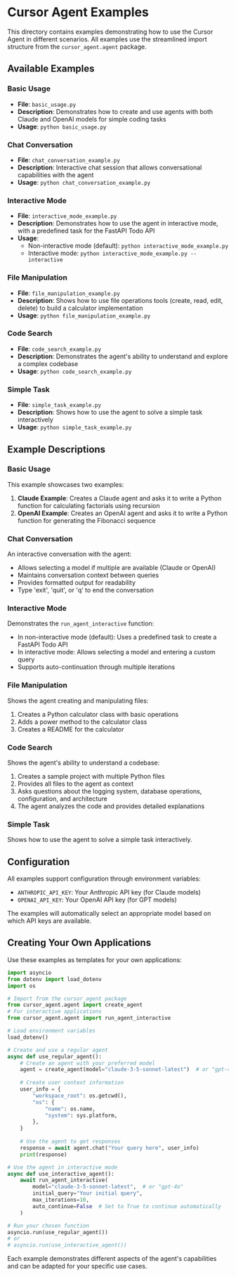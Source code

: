 # Cursor Agent Examples

This directory contains examples demonstrating how to use the Cursor Agent in different scenarios. All examples use the streamlined import structure from the `cursor_agent.agent` package.

## Available Examples

### Basic Usage
- **File**: `basic_usage.py`
- **Description**: Demonstrates how to create and use agents with both Claude and OpenAI models for simple coding tasks
- **Usage**: `python basic_usage.py`

### Chat Conversation
- **File**: `chat_conversation_example.py`
- **Description**: Interactive chat session that allows conversational capabilities with the agent
- **Usage**: `python chat_conversation_example.py`

### Interactive Mode
- **File**: `interactive_mode_example.py`
- **Description**: Demonstrates how to use the agent in interactive mode, with a predefined task for the FastAPI Todo API
- **Usage**: 
  - Non-interactive mode (default): `python interactive_mode_example.py`
  - Interactive mode: `python interactive_mode_example.py --interactive`

### File Manipulation
- **File**: `file_manipulation_example.py`
- **Description**: Shows how to use file operations tools (create, read, edit, delete) to build a calculator implementation
- **Usage**: `python file_manipulation_example.py`

### Code Search
- **File**: `code_search_example.py`
- **Description**: Demonstrates the agent's ability to understand and explore a complex codebase
- **Usage**: `python code_search_example.py`

### Simple Task
- **File**: `simple_task_example.py`
- **Description**: Shows how to use the agent to solve a simple task interactively
- **Usage**: `python simple_task_example.py`

## Example Descriptions

### Basic Usage
This example showcases two examples:
1. **Claude Example**: Creates a Claude agent and asks it to write a Python function for calculating factorials using recursion
2. **OpenAI Example**: Creates an OpenAI agent and asks it to write a Python function for generating the Fibonacci sequence

### Chat Conversation
An interactive conversation with the agent:
- Allows selecting a model if multiple are available (Claude or OpenAI)
- Maintains conversation context between queries
- Provides formatted output for readability
- Type 'exit', 'quit', or 'q' to end the conversation

### Interactive Mode
Demonstrates the `run_agent_interactive` function:
- In non-interactive mode (default): Uses a predefined task to create a FastAPI Todo API
- In interactive mode: Allows selecting a model and entering a custom query
- Supports auto-continuation through multiple iterations

### File Manipulation
Shows the agent creating and manipulating files:
1. Creates a Python calculator class with basic operations
2. Adds a power method to the calculator class
3. Creates a README for the calculator

### Code Search
Shows the agent's ability to understand a codebase:
1. Creates a sample project with multiple Python files
2. Provides all files to the agent as context
3. Asks questions about the logging system, database operations, configuration, and architecture
4. The agent analyzes the code and provides detailed explanations

### Simple Task
Shows how to use the agent to solve a simple task interactively.

## Configuration

All examples support configuration through environment variables:

- `ANTHROPIC_API_KEY`: Your Anthropic API key (for Claude models)
- `OPENAI_API_KEY`: Your OpenAI API key (for GPT models)

The examples will automatically select an appropriate model based on which API keys are available.

## Creating Your Own Applications

Use these examples as templates for your own applications:

```python
import asyncio
from dotenv import load_dotenv
import os

# Import from the cursor_agent package
from cursor_agent.agent import create_agent
# For interactive applications
from cursor_agent.agent import run_agent_interactive

# Load environment variables
load_dotenv()

# Create and use a regular agent
async def use_regular_agent():
    # Create an agent with your preferred model
    agent = create_agent(model="claude-3-5-sonnet-latest")  # or "gpt-4o"
    
    # Create user context information
    user_info = {
        "workspace_root": os.getcwd(),
        "os": {
            "name": os.name,
            "system": sys.platform,
        },
    }
    
    # Use the agent to get responses
    response = await agent.chat("Your query here", user_info)
    print(response)

# Use the agent in interactive mode
async def use_interactive_agent():
    await run_agent_interactive(
        model="claude-3-5-sonnet-latest",  # or "gpt-4o"
        initial_query="Your initial query",
        max_iterations=10,
        auto_continue=False  # Set to True to continue automatically
    )

# Run your chosen function
asyncio.run(use_regular_agent())
# or
# asyncio.run(use_interactive_agent())
```

Each example demonstrates different aspects of the agent's capabilities and can be adapted for your specific use cases. 